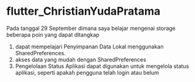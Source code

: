 # flutter_ChristianYudaPratama

Pada tanggal 29 September dimana saya belajar mengenai storage beberapa poin yang dapat ditangkap

1. dapat mempelajari Penyimpanan Data Lokal menggunakan SharedPreferences.
2. akses data yang mudah dengan SharedPreferences
3. Pengelolaan Status Aplikasi dapat digunakan untuk mengelola status aplikasi, seperti apakah pengguna telah login atau belum
